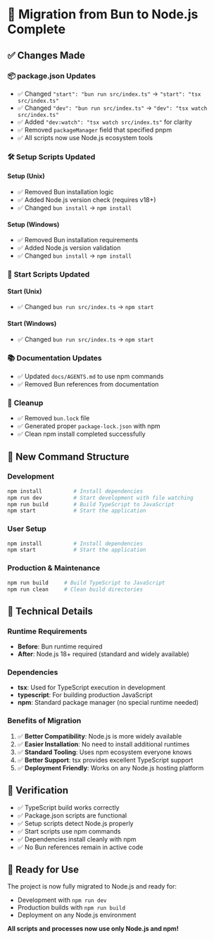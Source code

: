 # 🔄 Migration from Bun to Node.js Complete

## ✅ Changes Made

### 📦 **package.json Updates**
- ✅ Changed `"start": "bun run src/index.ts"` → `"start": "tsx src/index.ts"`
- ✅ Changed `"dev": "bun run src/index.ts"` → `"dev": "tsx watch src/index.ts"`
- ✅ Added `"dev:watch": "tsx watch src/index.ts"` for clarity
- ✅ Removed `packageManager` field that specified pnpm
- ✅ All scripts now use Node.js ecosystem tools

### 🛠️ **Setup Scripts Updated**

#### **Setup (Unix)**
- ✅ Removed Bun installation logic
- ✅ Added Node.js version check (requires v18+)
- ✅ Changed `bun install` → `npm install`

#### **Setup (Windows)**
- ✅ Removed Bun installation requirements
- ✅ Added Node.js version validation
- ✅ Changed `bun install` → `npm install`

### 🚀 **Start Scripts Updated**

#### **Start (Unix)**
- ✅ Changed `bun run src/index.ts` → `npm start`

#### **Start (Windows)**
- ✅ Changed `bun run src/index.ts` → `npm start`

 

### 📚 **Documentation Updates**
- ✅ Updated `docs/AGENTS.md` to use npm commands
- ✅ Removed Bun references from documentation

### 🧹 **Cleanup**
- ✅ Removed `bun.lock` file
- ✅ Generated proper `package-lock.json` with npm
- ✅ Clean npm install completed successfully

## 🎯 **New Command Structure**

### Development
```bash
npm install          # Install dependencies
npm run dev          # Start development with file watching
npm run build        # Build TypeScript to JavaScript
npm start            # Start the application
```

### User Setup
```bash
npm install          # Install dependencies
npm start            # Start the application
```

### Production & Maintenance
```bash
npm run build     # Build TypeScript to JavaScript
npm run clean     # Clean build directories
```

## 🔧 **Technical Details**

### Runtime Requirements
- **Before**: Bun runtime required
- **After**: Node.js 18+ required (standard and widely available)

### Dependencies
- **tsx**: Used for TypeScript execution in development
- **typescript**: For building production JavaScript
- **npm**: Standard package manager (no special runtime needed)

### Benefits of Migration
1. ✅ **Better Compatibility**: Node.js is more widely available
2. ✅ **Easier Installation**: No need to install additional runtimes
3. ✅ **Standard Tooling**: Uses npm ecosystem everyone knows
4. ✅ **Better Support**: tsx provides excellent TypeScript support
5. ✅ **Deployment Friendly**: Works on any Node.js hosting platform

## 🧪 **Verification**

- ✅ TypeScript build works correctly
- ✅ Package.json scripts are functional
- ✅ Setup scripts detect Node.js properly
- ✅ Start scripts use npm commands
- ✅ Dependencies install cleanly with npm
- ✅ No Bun references remain in active code

## 🚀 **Ready for Use**

The project is now fully migrated to Node.js and ready for:
- Development with `npm run dev`
- Production builds with `npm run build`
- Deployment on any Node.js environment

**All scripts and processes now use only Node.js and npm!**

